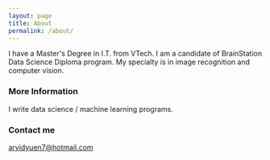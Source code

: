 ```yaml
---
layout: page
title: About
permalink: /about/
---
```


I have a Master's Degree in I.T. from VTech.  I am a candidate of BrainStation Data Science Diploma program.  My specialty is in image recognition and computer vision.

### More Information

I write data science / machine learning programs.

### Contact me

[arvidyuen7@hotmail.com](mailto:arvidyuen7@hotmail.com)
